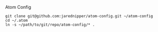 Atom Config

```
git clone git@github.com:jarednipper/atom-config.git ~/atom-config
cd ~/.atom
ln -s ~/path/to/git/repo/atom-config/* .
```
